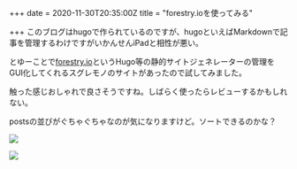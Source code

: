 +++
date = 2020-11-30T20:35:00Z
title = "forestry.ioを使ってみる"

+++
このブログはhugoで作られているのですが、hugoといえばMarkdownで記事を管理するわけですがいかんせんiPadと相性が悪い。

とゆーことで[forestry.io](https://forestry.io "https://forestry.io")というHugo等の静的サイトジェネレーターの管理をGUI化してくれるスグレモノのサイトがあったので試してみました。

触った感じおしゃれで良さそうですね。しばらく使ったらレビューするかもしれない。

postsの並びがぐちゃぐちゃなのが気になりますけど。ソートできるのかな？

![](/uploads/4fa81fce-f45e-4788-9fd5-d9f89357aa3e.png)

![](/uploads/eb1eac53-d992-477f-a46f-e0d45e6a16ce.png)